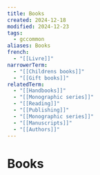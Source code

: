 ```yaml
---
title: Books
created: 2024-12-18
modified: 2024-12-23
tags:
  - gccommon
aliases: Books
french:
  - "[[Livre]]"
narrowerTerm:
  - "[[Childrens books]]"
  - "[[Gift books]]"
relatedTerm:
  - "[[Handbooks]]"
  - "[[Monographic series]]"
  - "[[Reading]]"
  - "[[Publishing]]"
  - "[[Monographic series]]"
  - "[[Manuscripts]]"
  - "[[Authors]]"
---
```

# Books
